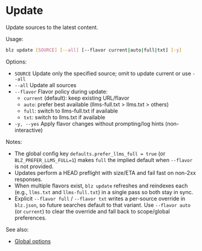 # Update

Update sources to the latest content.

Usage:
```bash
blz update [SOURCE] [--all] [--flavor current|auto|full|txt] [-y]
```

Options:
- `SOURCE`           Update only the specified source; omit to update current or use `--all`
- `--all`            Update all sources
- `--flavor`         Flavor policy during update:
  - `current` (default): keep existing URL/flavor
  - `auto`: prefer best available (llms-full.txt > llms.txt > others)
  - `full`: switch to llms-full.txt if available
  - `txt`: switch to llms.txt if available
- `-y, --yes`        Apply flavor changes without prompting/log hints (non-interactive)

Notes:
- The global config key `defaults.prefer_llms_full = true` (or `BLZ_PREFER_LLMS_FULL=1`) makes `full` the implied default when `--flavor` is not provided.
- Updates perform a HEAD preflight with size/ETA and fail fast on non-2xx responses.
- When multiple flavors exist, `blz update` refreshes and reindexes each (e.g., `llms.txt` and `llms-full.txt`) in a single pass so both stay in sync.
- Explicit `--flavor full` / `--flavor txt` writes a per-source override in `blz.json`, so future searches default to that variant. Use `--flavor auto` (or `current`) to clear the override and fall back to scope/global preferences.

See also:
- [Global options](./global.md)
